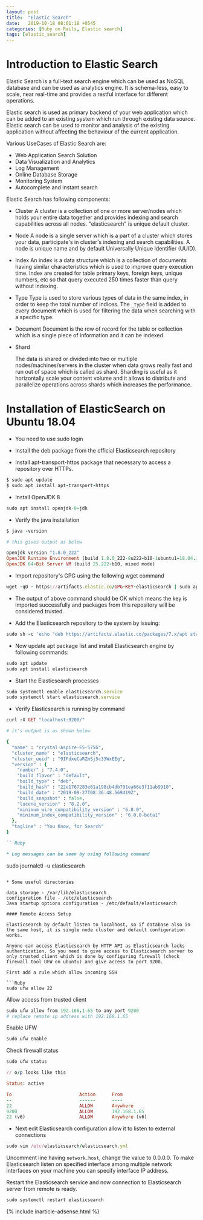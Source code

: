 ```yaml
---
layout: post
title:  "Elastic Search"
date:   2019-10-18 08:01:18 +0545
categories: [Ruby on Rails, Elastic search]
tags: [elastic_search]
---
```


# Introduction to Elastic Search

Elastic Search is a full-text search engine which can be used as NoSQL database and can be used as analytics engine.
It is schema-less, easy to scale, near real-time and provides a restful interface for different operations.

Elastic search is used as primary backend of your web application which can be added to an existing system which run through existing data source. Elastic search can be used to monitor and analysis of the existing application without affecting the behaviour of the current application.

Various UseCases of Elastic Search are:

* Web Application Search Solution
* Data Visualization and Analytics
* Log Management
* Online Database Storage
* Monitoring System
* Autocomplete and instant search


Elastic Search has following components:

* Cluster
  A cluster is a collection of one or more server/nodes which holds your entire data together and provides indexing and search capabilities across all nodes. "elasticsearch" is unique default cluster.

* Node
  A node is a single server which is a part of a cluster which stores your data, participate's in cluster's indexing and search capabilities. A node is unique name and by default Universally Unique Identifier (UUID).

* Index
  An index is a data structure which is a collection of documents having similar characteristics which is used to improve query execution time. Index are created for table primary keys, foreign keys, unique numbers, etc so that query executed 250 times faster than query without indexing.

* Type
  Type is used to store various types of data in the same index, in order to keep the total number of indices. The `_type` field is added to every document which is used for filtering the data when searching with a specific type.

* Document
	Document is the row of record for the table or collection which is a single piece of information and it can be indexed.

* Shard

	The data is shared or divided into two or multiple nodes/machines/servers in the cluster when data grows really fast and run out of space which is called as shard.
	Sharding is useful as it horizontally scale your content volume and it allows to distribute and parallelize operations across shards which increases the performance.

# Installation of ElasticSearch on Ubuntu 18.04

* You need to use sudo login
* Install the deb package from the official Elasticsearch repository

* Install apt-transport-https package that necessary to access a repository over HTTPs.

```Ruby
$ sudo apt update
$ sudo apt install apt-transport-https
```

* Install OpenJDK 8

```Ruby
sudo apt install openjdk-8-jdk
```

* Verify the java installation

```Ruby
$ java -version

# this gives output as below

openjdk version "1.8.0_222"
OpenJDK Runtime Environment (build 1.8.0_222-8u222-b10-1ubuntu1~18.04.1-b10)
OpenJDK 64-Bit Server VM (build 25.222-b10, mixed mode)
```

* Import repository's GPG using the following wget command

```Ruby
wget -qO - https://artifacts.elastic.co/GPG-KEY-elasticsearch | sudo apt-key add -

```

* The output of above command should be OK which means the key is imported successfully and packages from this repository will be considered trusted.

* Add the Elasticsearch repository to the system by issuing:

```Ruby
sudo sh -c 'echo "deb https://artifacts.elastic.co/packages/7.x/apt stable main" > /etc/apt/sources.list.d/elastic-7.x.list'
```

* Now update apt package list and install Elasticsearch engine by following commands:

```Ruby
sudo apt update
sudo apt install elasticsearch
```

* Start the Elasticsearch processes

```Ruby
sudo systemctl enable elasticsearch.service
sudo systemctl start elasticsearch.service
```

* Verify Elasticsearch is running by command

```Ruby
curl -X GET "localhost:9200/"

# it's output is as shown below

{
  "name" : "crystal-Aspire-E5-575G",
  "cluster_name" : "elasticsearch",
  "cluster_uuid" : "9IFdxeCaRZmSj5c33WxEEg",
  "version" : {
    "number" : "7.4.0",
    "build_flavor" : "default",
    "build_type" : "deb",
    "build_hash" : "22e1767283e61a198cb4db791ea66e3f11ab9910",
    "build_date" : "2019-09-27T08:36:48.569419Z",
    "build_snapshot" : false,
    "lucene_version" : "8.2.0",
    "minimum_wire_compatibility_version" : "6.8.0",
    "minimum_index_compatibility_version" : "6.0.0-beta1"
  },
  "tagline" : "You Know, for Search"
}

```Ruby

* Log messages can be seen by using following command

```
sudo journalctl -u elasticsearch
```

* Some useful directories

data storage - /var/lib/elasticsearch
configuration file - /etc/elasticsearch
Java startup options configuration - /etc/default/elasticsearch

#### Remote Access Setup

Elasticsearch by default listen to localhost, so if database also in the same host, it is single node cluster and default configuration works.

Anyone can access Elasticsearch by HTTP API as Elasticsearch lacks authentication. So you need to give access to Elasticsearch server to only trusted client which is done by configuring firewall (check firewall tool UFW on ubuntu) and give access to port 9200.

First add a rule which allow incoming SSH

```Ruby
sudo ufw allow 22
```

Allow access from trusted client 

```Ruby
sudo ufw allow from 192.168.1.65 to any port 9200
# replace remote ip address with 192.168.1.65
```

Enable UFW

```Ruby
sudo ufw enable
```

Check firewall status

```Ruby
sudo ufw status

// o/p looks like this

Status: active

To                         Action      From
--                         ------      ----
22                         ALLOW       Anywhere
9200                       ALLOW       192.168.1.65
22 (v6)                    ALLOW       Anywhere (v6)
```

* Next edit Elasticsearch configuration allow it to listen to external connections

```Ruby
sudo vim /etc/elasticsearch/elasticsearch.yml
```

Uncomment line having `network.host`, change the value to 0.0.0.0. To make Elasticsearch listen on specified interface among multiple network interfaces on your machine you can specify interface IP address.

Restart the Elasticsearch service and now connection to Elasticsearch server from remote is ready.

```Ruby
sudo systemctl restart elasticsearch
```

{% include inarticle-adsense.html %}
